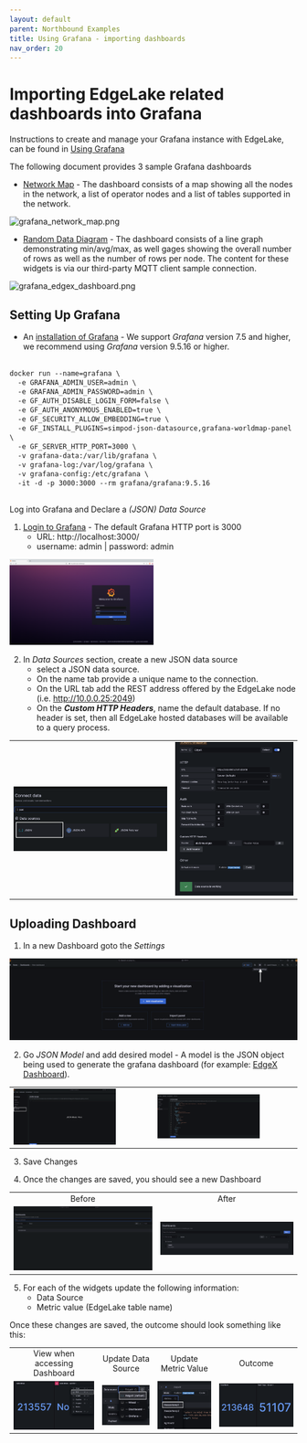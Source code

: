 ```yaml
---
layout: default
parent: Northbound Examples
title: Using Grafana - importing dashboards
nav_order: 20
---
```

# Importing EdgeLake related dashboards into Grafana

Instructions to create and manage your Grafana instance with EdgeLake, can be found in [Using Grafana](using%20grafana.md) 


The following document provides 3 sample Grafana dashboards
* [Network Map](jsons/network_summary.json) - The dashboard consists of a map showing all the nodes 
in the network, a list of operator nodes and a list of  tables supported in the network.

![grafana_network_map.png](..%2Fimgs%2Fgrafana_network_map.png)

  
* [Random Data Diagram](jsons/rand_data_dashboard.json) - The dashboard consists of a line graph demonstrating min/avg/max, as well gages showing 
the overall number of rows as well as the number of rows per node. The content for these widgets is via our third-party
MQTT client sample connection.  

![grafana_edgex_dashboard.png](..%2Fimgs%2Fgrafana_edgex_dashboard.png)

## Setting Up Grafana

* An [installation of Grafana](https://grafana.com/docs/grafana/latest/setup-grafana/installation/) - We support _Grafana_ version 7.5 and higher, we recommend using _Grafana_ version 9.5.16 or higher. 
<pre>
   <code>
docker run --name=grafana \
  -e GRAFANA_ADMIN_USER=admin \
  -e GRAFANA_ADMIN_PASSWORD=admin \
  -e GF_AUTH_DISABLE_LOGIN_FORM=false \
  -e GF_AUTH_ANONYMOUS_ENABLED=true \
  -e GF_SECURITY_ALLOW_EMBEDDING=true \
  -e GF_INSTALL_PLUGINS=simpod-json-datasource,grafana-worldmap-panel \
  -e GF_SERVER_HTTP_PORT=3000 \
  -v grafana-data:/var/lib/grafana \
  -v grafana-log:/var/log/grafana \
  -v grafana-config:/etc/grafana \
  -it -d -p 3000:3000 --rm grafana/grafana:9.5.16
   </code>
</pre>

Log into Grafana and Declare a _(JSON) Data Source_

1. [Login to Grafana](https://grafana.com/docs/grafana/latest/getting-started/getting-started/) - The default Grafana HTTP port is 3000  
   * URL: http://localhost:3000/ 
   * username: admin | password: admin

<img src="../../imgs/grafana_login.png" alt="Grafana page" width="50%" height="50%" />

2. In _Data Sources_ section, create a new JSON data source
   * select a JSON data source.
   * On the name tab provide a unique name to the connection.
   * On the URL tab add the REST address offered by the EdgeLake node (i.e. http://10.0.0.25:2049)
   * On the ***Custom HTTP Headers***, name the default database. If no header is set, then all EdgeLake hosted databases will be available to a query process.

<table>
  <tr>
    <td><img src="../../imgs/grafana_datasource_connector.png" alt="Data Source Option" /></td>
    <td><img src="../../imgs/grafana_datasource_configuration.png" alt="Data Source Config" /></td>
  </tr>
</table>



## Uploading Dashboard

1. In a new Dashboard goto the _Settings_  
<img src="../../imgs/grafana_base_dashboard.png" alt="Empty Dashboard" />


2. Go _JSON Model_ and add desired model - A model is the JSON object being used to generate the grafana dashboard (for example: [EdgeX Dashboard](../docs/examples/grafana_json/edgex_dashboard.json)).

<table>
  <tr>
    <td><img src="../../imgs/grafana_json_model_empty.png" alt="Empty JSON Model" width="75%" height="75%" /></td>
    <td><img src="../../imgs/grafana_json_model.png" alt="JSON Model" width="75%" height="75%" /></td>
  </tr>
</table>

3. Save Changes


4. Once the changes are saved, you should see a new Dashboard 

<table>
  <tr>
    <td align="center">Before</td>
    <td align="center">After</td>
  </tr>
  <tr>
    <td><img src="../../imgs/grafana_no_dashboard.png" alt="No Dashboards" /></td>
    <td><img src="../../imgs/grafana_new_dashboard.png" alt="New Dashboard" /></td>
  </tr>
</table>

5. For each of the widgets update the following information:
   * Data Source 
   * Metric value (EdgeLake table name)

Once these changes are saved, the outcome should look something like this:

<table>
  <tr>
    <td align="center">View when accessing Dashboard</td>
    <td align="center">Update Data Source</td>
    <td align="center">Update Metric Value</td>
    <td align="center">Outcome</td>
  </tr>
  <tr>
    <td><img src="../../imgs/grafana_edit_button.png" alt="Edit Widget" /></td>
    <td><img src="../../imgs/grafana_update_datasource.png" alt="Update Data Source" /></td>
    <td><img src="../../imgs/grafana_update_table.png" alt="Update Metric Value" /></td>
    <td><img src="../../imgs/grafana_outcome.png" alt="Outcome" /></td>
  </tr>
</table>
